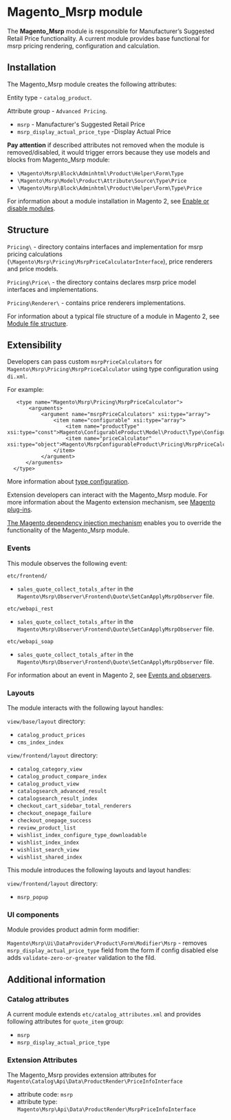 # Magento_Msrp module

The **Magento_Msrp** module is responsible for Manufacturer’s Suggested Retail Price functionality.
A current module provides base functional for msrp pricing rendering, configuration and calculation.

## Installation
The Magento_Msrp module creates the following attributes:

Entity type - `catalog_product`.

Attribute group - `Advanced Pricing`.

- `msrp` - Manufacturer's Suggested Retail Price
- `msrp_display_actual_price_type` -Display Actual Price

**Pay attention** if described attributes not removed when the module is removed/disabled, it would trigger errors
because they use models and blocks from Magento_Msrp module: 
- `\Magento\Msrp\Block\Adminhtml\Product\Helper\Form\Type`
- `\Magento\Msrp\Model\Product\Attribute\Source\Type\Price`
- `\Magento\Msrp\Block\Adminhtml\Product\Helper\Form\Type\Price`

For information about a module installation in Magento 2, see [Enable or disable modules](https://experienceleague.adobe.com/docs/commerce-operations/installation-guide/tutorials/manage-modules.html).

## Structure
`Pricing\` - directory contains interfaces and implementation for msrp pricing calculations
 (`\Magento\Msrp\Pricing\MsrpPriceCalculatorInterface`), price renderers 
 and price models.
 
`Pricing\Price\` - the directory contains declares msrp price model interfaces and implementations.

`Pricing\Renderer\` - contains price renderers implementations.

For information about a typical file structure of a module in Magento 2,
 see [Module file structure](https://developer.adobe.com/commerce/php/development/build/component-file-structure/#module-file-structure).
 
## Extensibility
 
 Developers can pass custom `msrpPriceCalculators` for `Magento\Msrp\Pricing\MsrpPriceCalculator` using type configuration using  `di.xml`. 
 
 For example:
 ```
    <type name="Magento\Msrp\Pricing\MsrpPriceCalculator">
        <arguments>
            <argument name="msrpPriceCalculators" xsi:type="array">
                <item name="configurable" xsi:type="array">
                    <item name="productType" xsi:type="const">Magento\ConfigurableProduct\Model\Product\Type\Configurable::TYPE_CODE</item>
                    <item name="priceCalculator" xsi:type="object">Magento\MsrpConfigurableProduct\Pricing\MsrpPriceCalculator</item>
                </item>
            </argument>
       </arguments>
   </type>
``` 
 More information about [type configuration](https://developer.adobe.com/commerce/php/development/build/dependency-injection-file/).
 
 Extension developers can interact with the Magento_Msrp module. For more information about the Magento extension mechanism, see [Magento plug-ins](https://developer.adobe.com/commerce/php/development/components/plugins/).

[The Magento dependency injection mechanism](https://developer.adobe.com/commerce/php/development/components/dependency-injection/) enables you to override the functionality of the Magento_Msrp module.

### Events

This module observes the following event:

`etc/frontend/`

 - `sales_quote_collect_totals_after` in the `Magento\Msrp\Observer\Frontend\Quote\SetCanApplyMsrpObserver` file. 

`etc/webapi_rest`
 - `sales_quote_collect_totals_after` in the `Magento\Msrp\Observer\Frontend\Quote\SetCanApplyMsrpObserver` file. 

`etc/webapi_soap`
 - `sales_quote_collect_totals_after` in the `Magento\Msrp\Observer\Frontend\Quote\SetCanApplyMsrpObserver` file. 

For information about an event in Magento 2, see [Events and observers](https://developer.adobe.com/commerce/php/development/components/events-and-observers/#events).

### Layouts

The module interacts with the following layout handles:

`view/base/layout` directory:

- `catalog_product_prices`
- `cms_index_index`

`view/frontend/layout` directory:

- `catalog_category_view`
- `catalog_product_compare_index`
- `catalog_product_view`
- `catalogsearch_advanced_result`
- `catalogsearch_result_index`
- `checkout_cart_sidebar_total_renderers`
- `checkout_onepage_failure`
- `checkout_onepage_success`
- `review_product_list`
- `wishlist_index_configure_type_downloadable`
- `wishlist_index_index`
- `wishlist_search_view`
- `wishlist_shared_index`

This module introduces the following layouts and layout handles:

`view/frontend/layout` directory:

- `msrp_popup`

### UI components

Module provides product admin form modifier: 

`Magento\Msrp\Ui\DataProvider\Product\Form\Modifier\Msrp` - removes `msrp_display_actual_price_type` field from the form if config disabled else adds `validate-zero-or-greater` validation to the fild.

## Additional information

### Catalog attributes

A current module extends `etc/catalog_attributes.xml` and provides following attributes for `quote_item` group:
- `msrp`
- `msrp_display_actual_price_type`

### Extension Attributes
The Magento_Msrp provides extension attributes for `Magento\Catalog\Api\Data\ProductRender\PriceInfoInterface`
- attribute code: `msrp`
- attribute type: `Magento\Msrp\Api\Data\ProductRender\MsrpPriceInfoInterface`
